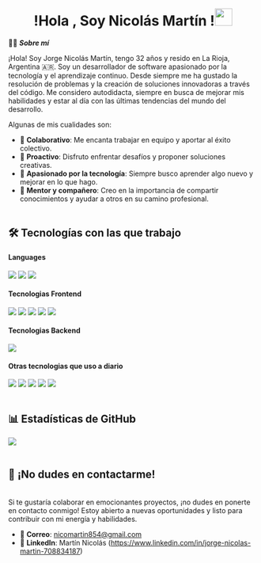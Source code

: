 
<h1 align="center"><b>!Hola , Soy Nicolás Martín !</b><img src="https://media.giphy.com/media/hvRJCLFzcasrR4ia7z/giphy.gif" width="35"></h1>

 👨‍🏫 ***Sobre mí***
 
¡Hola! Soy Jorge Nicolás Martín, tengo 32 años y resido en La Rioja, Argentina 🇦🇷. 
Soy un desarrollador de software apasionado por la tecnología y el aprendizaje continuo. 
Desde siempre me ha gustado la resolución de problemas y la creación de soluciones innovadoras a través del código. 
Me considero autodidacta, siempre en busca de mejorar mis habilidades y estar al día con las últimas tendencias del mundo del desarrollo.

Algunas de mis cualidades son:
- 🔹 **Colaborativo**: Me encanta trabajar en equipo y aportar al éxito colectivo.
- 🔹 **Proactivo**: Disfruto enfrentar desafíos y proponer soluciones creativas.
- 🔹 **Apasionado por la tecnología**: Siempre busco aprender algo nuevo y mejorar en lo que hago.
- 🔹 **Mentor y compañero**: Creo en la importancia de compartir conocimientos y ayudar a otros en su camino profesional.
<br><br>
## 🛠️ Tecnologías con las que trabajo

<h4> Languages </h4>
<span> 
 <img src="https://img.shields.io/badge/JAVASCRIPT-f0da1d?style=for-the-badge&logo=JAVASCRIPT&logoColor=000000">
 <img src= "https://img.shields.io/badge/typescript-%23007ACC.svg?style=for-the-badge&logo=typescript&logoColor=white"> <img src="https://img.shields.io/badge/Java-ED8B00?style=for-the-badge&logo=java&logoColor=white">
</span>

<h4> Tecnologias Frontend</h4>
<span>
 <img src="https://img.shields.io/badge/HTML5-E34F26?style=for-the-badge&logo=html5&logoColor=white">
  <img src="https://img.shields.io/badge/CSS3-1572B6?style=for-the-badge&logo=css3&logoColor=white">
 <img src="https://img.shields.io/badge/react-27b7db?style=for-the-badge&logo=react&logoColor=white">
 <img src="https://img.shields.io/badge/tailwindcss-%230A0FFF?style=for-the-badge&logo=tailwindcss&logoColor=white">
 <img src="https://img.shields.io/badge/nextjs-00000F?style=for-the-badge&logo=nextjs&logoColor=white">
 
 </span>

<h4> Tecnologias Backend  </h4>
 <img src="https://img.shields.io/badge/SpringBoot-green?style=for-the-badge&logo=springboot&logoColor=white">


<h4> Otras tecnologias que uso a diario </h4>
<span>
  <img src="https://img.shields.io/badge/Git-F05032?style=for-the-badge&logo=git&logoColor=white">
   <img src="https://img.shields.io/badge/docker-%230A0FFF.svg?style=for-the-badge&logo=docker&logoColor=white">
   <img src="https://img.shields.io/badge/MySQL-00000F?style=for-the-badge&logo=mysql&logoColor=white">
  <img src="https://img.shields.io/badge/jira-%230A0FFF.svg?style=for-the-badge&logo=jira&logoColor=white">
  <img src="https://img.shields.io/badge/linux-294172?style=for-the-badge&logo=linux&logoColor=white">
</span>
<br><br>
<h2> 📊 Estadísticas de GitHub</h2>

[![](https://github-readme-stats.vercel.app/api?username=nicomartin8542&show_icons=true&theme=react&hide_border=true&locale=es)](https://github.com/nicomartin8542)
<br><br>
## 🤝 ¡No dudes en contactarme!
<br>
Si te gustaría colaborar en emocionantes proyectos, ¡no dudes en ponerte en contacto conmigo! Estoy abierto a nuevas oportunidades y listo para contribuir con mi energía y habilidades.

- 📧 **Correo**: nicomartin854@gmail.com
- 💼 **LinkedIn**: Martín Nicolás (https://www.linkedin.com/in/jorge-nicolas-martin-708834187)
